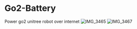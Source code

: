 # Go2-Battery
Power go2 unitree robot over internet
![IMG_3465](https://github.com/user-attachments/assets/e6e86f06-6d09-4adc-b730-2b9a01a11b2f)
![IMG_3467](https://github.com/user-attachments/assets/75ac87d0-bf30-46b0-9fe1-4e46c8390b76)


